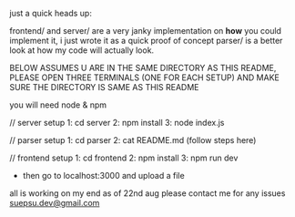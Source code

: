 just a quick heads up:

frontend/ and server/ are a very janky implementation on **how** you could implement it, i just wrote it as a quick proof of concept
parser/ is a better look at how my code will actually look.

BELOW ASSUMES U ARE IN THE SAME DIRECTORY AS THIS README, PLEASE OPEN THREE TERMINALS (ONE FOR EACH SETUP) AND MAKE SURE THE DIRECTORY IS SAME AS THIS README

you will need node & npm

// server setup
1: cd server
2: npm install
3: node index.js

// parser setup
1: cd parser
2: cat README.md (follow steps here)

// frontend setup
1: cd frontend
2: npm install
3: npm run dev

- then go to localhost:3000 and upload a file

all is working on my end as of 22nd aug
please contact me for any issues suepsu.dev@gmail.com